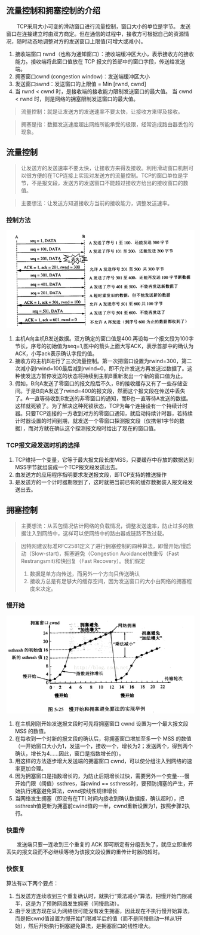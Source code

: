 ## 流量控制和拥塞控制的介绍
&#8195;&#8195;TCP采用大小可变的滑动窗口进行流量控制，窗口大小的单位是字节。
发送窗口在连接建立时由双方商定。但在通信的过程中，接收方可根据自己的资源情况，随时动态地调整对方的发送窗口上限值(可增大或减小)。
1. 接收端窗口 rwnd（也称为通知窗口）：接收端缓冲区大小，表示接收方的接收能力。接收端将此窗口值放在 TCP 报文的首部中的窗口字段，传送给发送端。
2. 拥塞窗口cwnd (congestion window)：发送端缓冲区大小
3. 发送窗口swnd：发送窗口的上限值 = Min [rwnd, cwnd]
4. 当 rwnd < cwnd 时，是接收端的接收能力限制发送窗口的最大值。
当 cwnd < rwnd 时，则是网络的拥塞限制发送窗口的最大值。
 
> 流量控制：就是让发送方的发送速率不要太快，让接收方来得及接收。

> 拥塞是指：数据发送速度超出网络所能承受的极限，经常造成路由器丢包的现象。


## 流量控制
> 让发送方的发送速率不要太快，让接收方来得及接收。利用滑动窗口机制可以很方便的在TCP连接上实现对发送方的流量控制。TCP的窗口单位是字节，不是报文段，发送方的发送窗口不能超过接收方给出的接收窗口的数值。

> 主要想法：让发送方知道接收方当前的接收能力，调整发送速率。

### 控制方法
![图片描述](./source/current_control.png)

1. 主机A向主机B发送数据。双方确定的窗口值是400.再设每一个报文段为100字节长，序号的初始值为seq=1,图中的箭头上面大写ACK，表示首部中的确认为ACK，小写ack表示确认字段的值。
2. 接收方的主机B进行了三次流量控制。第一次把窗口设置为rwind=300，第二次减小到rwind=100最后减到rwind=0，即不允许发送方再发送过数据了。这种使发送方暂停发送的状态将持续到主机B重新发出一个新的窗口值为止。
3. 假如，B向A发送了零窗口的报文段后不久，B的接收缓存又有了一些存储空间。于是B向A发送了rwind=400的报文段，然而这个报文段在传送中丢失了。A一直等待收到B发送的非零窗口的通知，而B也一直等待A发送的数据。这样就死锁了。为了解决这种死锁状态，TCP为每个连接设有一个持续计时器。只要TCP连接的一方收到对方的零窗口通知，就启动持续计时器，若持续计时器设置的时间到期，就发送一个零窗口探测报文段（仅携带1字节的数据），而对方就在确认这个探测报文段时给出了现在的窗口值。

### TCP报文段发送时机的选择
1. TCP维持一个变量，它等于最大报文段长度MSS，只要缓存中存放的数据达到MSS字节就组装成一个TCP报文段发送出去。
2. 由发送方的应用程序指明要求发送报文段，即TCP支持的推送操作
3. 是发送方的一个计时器期限到了，这时就把当前已有的缓存数据装入报文段发送出去。

## 拥塞控制
> 主要想法：从丢包情况估计网络的负载情况，调整发送速率，防止过多的数据注入到网络中，这样可以使网络中的路由器或链路不致过载。

> 因特网建议标准RFC2581定义了进行拥塞控制的四种算法，即慢开始/慢启动（Slow-start)，拥塞避免（Congestion Avoidance)快重传（Fast Restrangsmit)和快回复（Fast Recovery）。我们假定
> 1. 数据是单方向传送，而另外一个方向只传送确认
> 2. 接收方总是有足够大的缓存空间，因为发送窗口的大小由网络的拥塞程度来决定。


### 慢开始
![图片描述](./source/slow_start.png)
1. 在主机刚刚开始发送报文段时可先将拥塞窗口 cwnd 设置为一个最大报文段 MSS 的数值。
2. 在每收到一个对新的报文段的确认后，将拥塞窗口增加至多一个 MSS 的数值（一开始窗口大小为1，发送一个，接收一个，增长为2；发送两个，得到两个确认，增长为4......因此，窗口是指数增长的）。
3. 用这样的方法逐步增大发送端的拥塞窗口 cwnd，可以使分组注入到网络的速率更加合理。
4. 因为拥塞窗口是指数增长的，为防止后期增长过快，需要另外一个变量---慢开始门限（阈值）ssthres，当cwind == ssthress时，要预防拥塞的产生，开始执行拥塞避免算法，cwnd按线性规律增长
5. 当网络发生拥塞（即没有在TTL时间内接收到确认数据报，确认超时），把ssthresh值更新为拥塞前cwind值的一半，cwnd重新设置为1，按照步骤2执行。

### 快重传
&#8195;&#8195;发送端只要一连收到三个重复的 ACK 即可断定有分组丢失了，就应立即重传丢失的报文段而不必继续等待为该报文段设置的重传计时器的超时。

### 快恢复
算法有以下两个要点：
1. 当发送方连续收到三个重复确认时，就执行“乘法减小”算法，把慢开始门限减半，这是为了预防网络发生拥塞（同慢启动）。
2. 由于发送方现在认为网络很可能没有发生拥塞，因此现在不执行慢开始算法，而是把cwnd值设置为慢开始门限减半后的值（而不是同慢启动一样从1开始），然后开始执行拥塞避免算法，是拥塞窗口的线性增大。



 


  [1]: http://www.cnblogs.com/newwy/p/3254029.html
  [2]: http://www.cnblogs.com/gaopeng527/p/5255757.html
  [3]: /img/bVW0iT
  [4]: /img/bVW0oE
  [5]: /img/bVW0x2